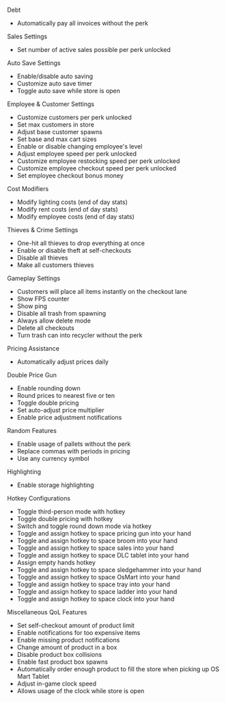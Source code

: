 Debt
- Automatically pay all invoices without the perk

Sales Settings
- Set number of active sales possible per perk unlocked

Auto Save Settings
- Enable/disable auto saving
- Customize auto save timer
- Toggle auto save while store is open

Employee & Customer Settings
- Customize customers per perk unlocked
- Set max customers in store
- Adjust base customer spawns
- Set base and max cart sizes
- Enable or disable changing employee's level
- Adjust employee speed per perk unlocked
- Customize employee restocking speed per perk unlocked
- Customize employee checkout speed per perk unlocked
- Set employee checkout bonus money

Cost Modifiers
- Modify lighting costs (end of day stats)
- Modify rent costs (end of day stats)
- Modify employee costs (end of day stats)

Thieves & Crime Settings
- One-hit all thieves to drop everything at once
- Enable or disable theft at self-checkouts
- Disable all thieves
- Make all customers thieves

Gameplay Settings
- Customers will place all items instantly on the checkout lane
- Show FPS counter
- Show ping
- Disable all trash from spawning
- Always allow delete mode
- Delete all checkouts
- Turn trash can into recycler without the perk

Pricing Assistance
- Automatically adjust prices daily

Double Price Gun
- Enable rounding down
- Round prices to nearest five or ten
- Toggle double pricing
- Set auto-adjust price multiplier
- Enable price adjustment notifications

Random Features
- Enable usage of pallets without the perk
- Replace commas with periods in pricing
- Use any currency symbol

Highlighting
- Enable storage highlighting

Hotkey Configurations
- Toggle third-person mode with hotkey
- Toggle double pricing with hotkey
- Switch and toggle round down mode via hotkey
- Toggle and assign hotkey to space pricing gun into your hand
- Toggle and assign hotkey to space broom into your hand
- Toggle and assign hotkey to space sales into your hand
- Toggle and assign hotkey to space DLC tablet into your hand
- Assign empty hands hotkey
- Toggle and assign hotkey to space sledgehammer into your hand
- Toggle and assign hotkey to space OsMart into your hand
- Toggle and assign hotkey to space tray into your hand
- Toggle and assign hotkey to space ladder into your hand
- Toggle and assign hotkey to space clock into your hand

 Miscellaneous QoL Features
- Set self-checkout amount of product limit
- Enable notifications for too expensive items
- Enable missing product notifications
- Change amount of product in a box
- Disable product box collisions
- Enable fast product box spawns
- Automatically order enough product to fill the store when picking up OS Mart Tablet
- Adjust in-game clock speed
- Allows usage of the clock while store is open